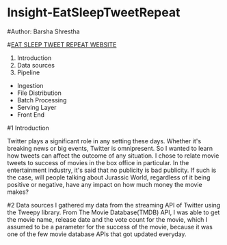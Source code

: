 # Insight-EatSleepTweetRepeat
#Author: Barsha Shrestha

#[EAT SLEEP TWEET REPEAT WEBSITE](http://eatsleeptweetrepeat.itsbeta.com/index#home)


1. Introduction
2. Data sources
3. Pipeline
  - Ingestion
  - File Distribution
  - Batch Processing
  - Serving Layer
  - Front End
  
#1 Introduction

Twitter plays a significant role in any setting these days. Whether it's breaking news or big events, Twitter is omnipresent. So I wanted to learn how tweets can affect the outcome of any situation. I chose to relate movie tweets to success of movies in the box office in particular. In the entertainment industry, it's said that no publicity is bad publicity. If such is the case, will people talking about Jurassic World, regardless of it being positive or negative, have any impact on how much money the movie makes?

#2 Data sources
I gathered my data from the streaming API of Twitter using the Tweepy library. From The Movie Database(TMDB) API, I was able to get the movie name, release date and the vote count for the movie, which I assumed to be a parameter for the success of the movie, because it was one of the few movie database APIs that got updated everyday. 




